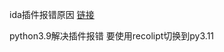 ida插件报错原因
[链接](https://blog.csdn.net/yuliana/article/details/138086453)


python3.9解决插件报错
要使用recolipt切换到py3.11